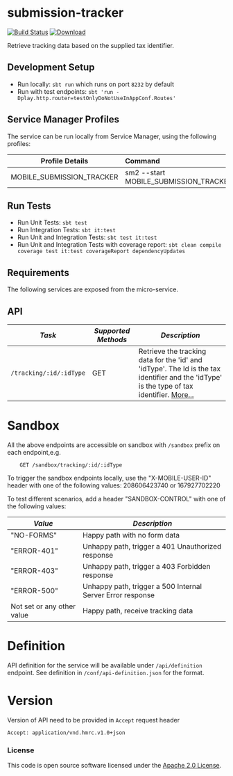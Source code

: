 
# submission-tracker

[![Build Status](https://travis-ci.org/hmrc/submission-tracker.svg?branch=master)](https://travis-ci.org/hmrc/submission-tracker) [ ![Download](https://api.bintray.com/packages/hmrc/releases/submission-tracker/images/download.svg) ](https://bintray.com/hmrc/releases/submission-tracker/_latestVersion)

Retrieve tracking data based on the supplied tax identifier.

## Development Setup
- Run locally: `sbt run` which runs on port `8232` by default
- Run with test endpoints: `sbt 'run -Dplay.http.router=testOnlyDoNotUseInAppConf.Routes'`

##  Service Manager Profiles
The service can be run locally from Service Manager, using the following profiles:

| Profile Details               | Command                                                                                                           |
|-------------------------------|:------------------------------------------------------------------------------------------------------------------|
| MOBILE_SUBMISSION_TRACKER        | sm2 --start MOBILE_SUBMISSION_TRACKER                                                     |


## Run Tests
- Run Unit Tests:  `sbt test`
- Run Integration Tests: `sbt it:test`
- Run Unit and Integration Tests: `sbt test it:test`
- Run Unit and Integration Tests with coverage report: `sbt clean compile coverage test it:test coverageReport dependencyUpdates`



Requirements
------------

The following services are exposed from the micro-service.

API
---

| *Task* | *Supported Methods* | *Description* |
|--------|----|----|
| ```/tracking/:id/:idType``` | GET | Retrieve the tracking data for the 'id' and 'idType'. The Id is the tax identifier and the 'idType' is the type of tax identifier. [More...](docs/tracking.md)|


# Sandbox
All the above endpoints are accessible on sandbox with `/sandbox` prefix on each endpoint,e.g.
```
    GET /sandbox/tracking/:id/:idType
```

To trigger the sandbox endpoints locally, use the "X-MOBILE-USER-ID" header with one of the following values:
208606423740 or 167927702220

To test different scenarios, add a header "SANDBOX-CONTROL" with one of the following values:

| *Value* | *Description* |
|--------|----|
| "NO-FORMS" | Happy path with no form data |
| "ERROR-401" | Unhappy path, trigger a 401 Unauthorized response |
| "ERROR-403" | Unhappy path, trigger a 403 Forbidden response |
| "ERROR-500" | Unhappy path, trigger a 500 Internal Server Error response |
| Not set or any other value | Happy path, receive tracking data |

# Definition
API definition for the service will be available under `/api/definition` endpoint.
See definition in `/conf/api-definition.json` for the format.

# Version
Version of API need to be provided in `Accept` request header
```
Accept: application/vnd.hmrc.v1.0+json
```
### License

This code is open source software licensed under the [Apache 2.0 License]("http://www.apache.org/licenses/LICENSE-2.0.html").

